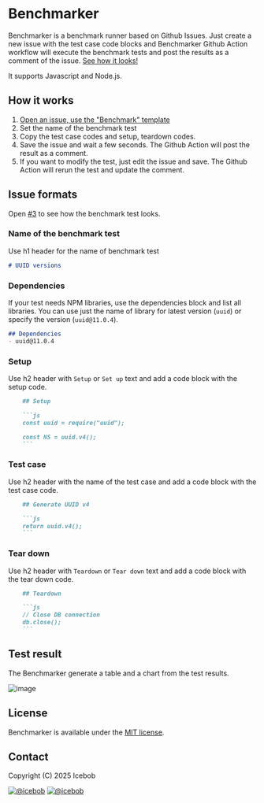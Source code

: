 # Benchmarker

Benchmarker is a benchmark runner based on Github Issues. Just create a new issue with the test case code blocks and Benchmarker Github Action workflow will execute the benchmark tests and post the results as a comment of the issue. [See how it looks!](https://github.com/icebob/benchmarker/issues/3)

It supports Javascript and Node.js.

## How it works

1. [Open an issue, use the "Benchmark" template](https://github.com/icebob/benchmarker/issues/new?template=benchmark.md)
2. Set the name of the benchmark test
3. Copy the test case codes and setup, teardown codes.
4. Save the issue and wait a few seconds. The Github Action will post the result as a comment.
5. If you want to modify the test, just edit the issue and save. The Github Action will rerun the test and update the comment.

## Issue formats

Open [#3](https://github.com/icebob/benchmarker/issues/3) to see how the benchmark test looks.

### Name of the benchmark test

Use h1 header for the name of benchmark test

```markdown
# UUID versions
```

### Dependencies

If your test needs NPM libraries, use the dependencies block and list all libraries. You can use just the name of library for latest version (`uuid`) or specify the version (`uuid@11.0.4`).

```markdown
## Dependencies
- uuid@11.0.4
```

### Setup

Use h2 header with `Setup` or `Set up` text and add a code block with the setup code.

```markdown
    ## Setup

    ```js
    const uuid = require("uuid");

    const NS = uuid.v4();
    ```
```


### Test case

Use h2 header with the name of the test case and add a code block with the test case code.

```markdown
    ## Generate UUID v4

    ```js
    return uuid.v4();
    ```
```

### Tear down

Use h2 header with `Teardown` or `Tear down` text and add a code block with the tear down code.

```markdown
    ## Teardown

    ```js
    // Close DB connection
    db.close();
    ```
```

## Test result

The Benchmarker generate a table and a chart from the test results.

![image](https://github.com/user-attachments/assets/078addc7-9066-43d4-8112-9bdfe387e9df)


## License
Benchmarker is available under the [MIT license](https://tldrlegal.com/license/mit-license).

## Contact

Copyright (C) 2025 Icebob

[![@icebob](https://img.shields.io/badge/github-icebob-green.svg)](https://github.com/icebob) [![@icebob](https://img.shields.io/badge/twitter-Icebobcsi-blue.svg)](https://twitter.com/Icebobcsi)
